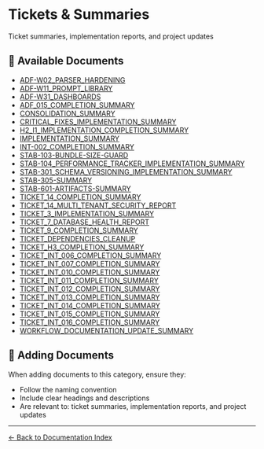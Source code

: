 # Tickets & Summaries

Ticket summaries, implementation reports, and project updates

## 📄 Available Documents

- [ADF-W02_PARSER_HARDENING](./ADF-W02_PARSER_HARDENING.md)
- [ADF-W11_PROMPT_LIBRARY](./ADF-W11_PROMPT_LIBRARY.md)
- [ADF-W31_DASHBOARDS](./ADF-W31_DASHBOARDS.md)
- [ADF_015_COMPLETION_SUMMARY](./ADF_015_COMPLETION_SUMMARY.md)
- [CONSOLIDATION_SUMMARY](./CONSOLIDATION_SUMMARY.md)
- [CRITICAL_FIXES_IMPLEMENTATION_SUMMARY](./CRITICAL_FIXES_IMPLEMENTATION_SUMMARY.md)
- [H2_I1_IMPLEMENTATION_COMPLETION_SUMMARY](./H2_I1_IMPLEMENTATION_COMPLETION_SUMMARY.md)
- [IMPLEMENTATION_SUMMARY](./IMPLEMENTATION_SUMMARY.md)
- [INT-002_COMPLETION_SUMMARY](./INT-002_COMPLETION_SUMMARY.md)
- [STAB-103-BUNDLE-SIZE-GUARD](./STAB-103-BUNDLE-SIZE-GUARD.md)
- [STAB-104_PERFORMANCE_TRACKER_IMPLEMENTATION_SUMMARY](./STAB-104_PERFORMANCE_TRACKER_IMPLEMENTATION_SUMMARY.md)
- [STAB-301_SCHEMA_VERSIONING_IMPLEMENTATION_SUMMARY](./STAB-301_SCHEMA_VERSIONING_IMPLEMENTATION_SUMMARY.md)
- [STAB-305-SUMMARY](./STAB-305-SUMMARY.md)
- [STAB-601-ARTIFACTS-SUMMARY](./STAB-601-ARTIFACTS-SUMMARY.md)
- [TICKET_14_COMPLETION_SUMMARY](./TICKET_14_COMPLETION_SUMMARY.md)
- [TICKET_14_MULTI_TENANT_SECURITY_REPORT](./TICKET_14_MULTI_TENANT_SECURITY_REPORT.md)
- [TICKET_3_IMPLEMENTATION_SUMMARY](./TICKET_3_IMPLEMENTATION_SUMMARY.md)
- [TICKET_7_DATABASE_HEALTH_REPORT](./TICKET_7_DATABASE_HEALTH_REPORT.md)
- [TICKET_9_COMPLETION_SUMMARY](./TICKET_9_COMPLETION_SUMMARY.md)
- [TICKET_DEPENDENCIES_CLEANUP](./TICKET_DEPENDENCIES_CLEANUP.md)
- [TICKET_H3_COMPLETION_SUMMARY](./TICKET_H3_COMPLETION_SUMMARY.md)
- [TICKET_INT_006_COMPLETION_SUMMARY](./TICKET_INT_006_COMPLETION_SUMMARY.md)
- [TICKET_INT_007_COMPLETION_SUMMARY](./TICKET_INT_007_COMPLETION_SUMMARY.md)
- [TICKET_INT_010_COMPLETION_SUMMARY](./TICKET_INT_010_COMPLETION_SUMMARY.md)
- [TICKET_INT_011_COMPLETION_SUMMARY](./TICKET_INT_011_COMPLETION_SUMMARY.md)
- [TICKET_INT_012_COMPLETION_SUMMARY](./TICKET_INT_012_COMPLETION_SUMMARY.md)
- [TICKET_INT_013_COMPLETION_SUMMARY](./TICKET_INT_013_COMPLETION_SUMMARY.md)
- [TICKET_INT_014_COMPLETION_SUMMARY](./TICKET_INT_014_COMPLETION_SUMMARY.md)
- [TICKET_INT_015_COMPLETION_SUMMARY](./TICKET_INT_015_COMPLETION_SUMMARY.md)
- [TICKET_INT_016_COMPLETION_SUMMARY](./TICKET_INT_016_COMPLETION_SUMMARY.md)
- [WORKFLOW_DOCUMENTATION_UPDATE_SUMMARY](./WORKFLOW_DOCUMENTATION_UPDATE_SUMMARY.md)

## 📝 Adding Documents

When adding documents to this category, ensure they:
- Follow the naming convention
- Include clear headings and descriptions
- Are relevant to: ticket summaries, implementation reports, and project updates

---

[← Back to Documentation Index](../README.md)
